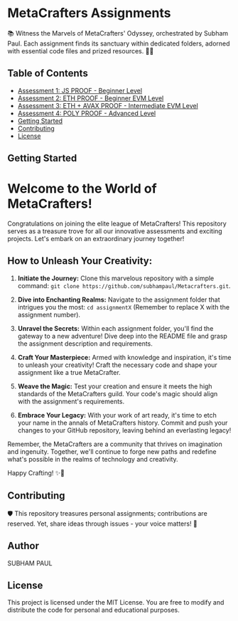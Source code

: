 # MetaCrafters Assignments

📚 Witness the Marvels of MetaCrafters' Odyssey, orchestrated by Subham Paul. Each assignment finds its sanctuary within dedicated folders, adorned with essential code files and prized resources. 🚀✨

## Table of Contents

- [Assessment 1: JS PROOF - Beginner Level](#assessment-1-js-proof--beginner-level)
- [Assessment 2: ETH PROOF - Beginner EVM Level](#assessment-2--eth-proof--beginner-evm-level)
- [Assessment 3: ETH + AVAX PROOF - Intermediate EVM Level](#assessment-3--eth-+-avax-proof--intermediate-evm-level)
- [Assessment 4: POLY PROOF - Advanced Level](#assessment-4--poly-proof--advanced-level)
- [Getting Started](#getting-started)
- [Contributing](#contributing)
- [License](#license)

## Getting Started

# Welcome to the World of MetaCrafters!

Congratulations on joining the elite league of MetaCrafters! This repository serves as a treasure trove for all our innovative assessments and exciting projects. Let's embark on an extraordinary journey together!

## How to Unleash Your Creativity:

1. **Initiate the Journey:** Clone this marvelous repository with a simple command: `git clone https://github.com/subhampaul/Metacrafters.git`.

2. **Dive into Enchanting Realms:** Navigate to the assignment folder that intrigues you the most: `cd assignmentX` (Remember to replace X with the assignment number).

3. **Unravel the Secrets:** Within each assignment folder, you'll find the gateway to a new adventure! Dive deep into the README file and grasp the assignment description and requirements.

4. **Craft Your Masterpiece:** Armed with knowledge and inspiration, it's time to unleash your creativity! Craft the necessary code and shape your assignment like a true MetaCrafter.

5. **Weave the Magic:** Test your creation and ensure it meets the high standards of the MetaCrafters guild. Your code's magic should align with the assignment's requirements.

6. **Embrace Your Legacy:** With your work of art ready, it's time to etch your name in the annals of MetaCrafters history. Commit and push your changes to your GitHub repository, leaving behind an everlasting legacy!

Remember, the MetaCrafters are a community that thrives on imagination and ingenuity. Together, we'll continue to forge new paths and redefine what's possible in the realms of technology and creativity.

Happy Crafting! ✨🚀


## Contributing

🛡️ This repository treasures personal assignments; contributions are reserved. Yet, share ideas through issues - your voice matters! 🌟

## Author

SUBHAM PAUL

## License

This project is licensed under the MIT License. You are free to modify and distribute the code for personal and educational purposes.
